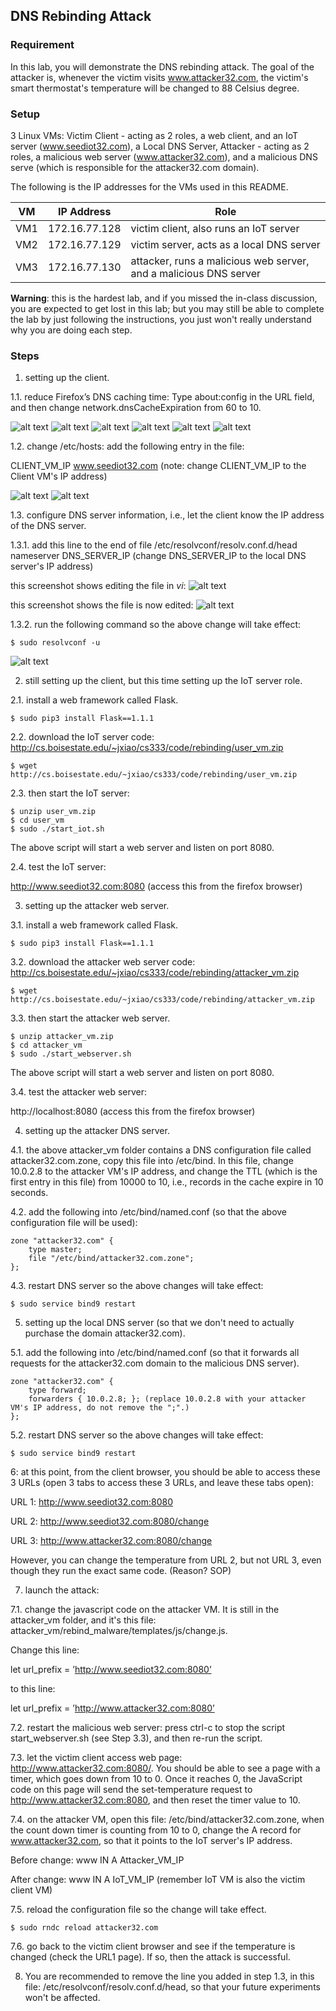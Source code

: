 ## DNS Rebinding Attack

### Requirement

In this lab, you will demonstrate the DNS rebinding attack. The goal of the attacker is, whenever the victim visits www.attacker32.com, the victim's smart thermostat's temperature will be changed to 88 Celsius degree.

### Setup

3 Linux VMs: Victim Client - acting as 2 roles, a web client, and an IoT server (www.seediot32.com), a Local DNS Server, Attacker - acting as 2 roles, a malicious web server (www.attacker32.com), and a malicious DNS serve (which is responsible for the attacker32.com domain).

The following is the IP addresses for the VMs used in this README.

| VM  |  IP Address   |                          Role                                         |
|-----|---------------|-----------------------------------------------------------------------|
| VM1 | 172.16.77.128 |   victim client, also runs an IoT server                              |
| VM2 | 172.16.77.129 |   victim server, acts as a local DNS server                           |
| VM3 | 172.16.77.130 |   attacker, runs a malicious web server, and a malicious DNS server   |

**Warning**: this is the hardest lab, and if you missed the in-class discussion, you are expected to get lost in this lab; but you may still be able to complete the lab by just following the instructions, you just won't really understand why you are doing each step.

### Steps

1. setting up the client.

1.1. reduce Firefox’s DNS caching time: Type about:config in the URL field, and then change network.dnsCacheExpiration from 60 to 10.
 
![alt text](lab-rebinding-firefox-setting-p1.png "change cache expiration time")
![alt text](lab-rebinding-firefox-setting-p2.png "change cache expiration time")
![alt text](lab-rebinding-firefox-setting-p3.png "change cache expiration time")
![alt text](lab-rebinding-firefox-setting-p4.png "change cache expiration time")
![alt text](lab-rebinding-firefox-setting-p5.png "change cache expiration time")
![alt text](lab-rebinding-firefox-setting-p6.png "change cache expiration time")

1.2. change /etc/hosts: add the following entry in the file:

CLIENT_VM_IP	www.seediot32.com (note: change CLIENT_VM_IP to the Client VM's IP address)

![alt text](lab-rebinding-change-hosts.png "change /etc/hosts")
![alt text](lab-rebinding-change-hosts-done.png "change /etc/hosts")

1.3. configure DNS server information, i.e., let the client know the IP address of the DNS server.

1.3.1. add this line to the end of file /etc/resolvconf/resolv.conf.d/head
nameserver DNS_SERVER_IP (change DNS_SERVER_IP to the local DNS server's IP address)

this screenshot shows editing the file in *vi*:
![alt text](lab-rebinding-edit-file.png "edit the file")

this screenshot shows the file is now edited:
![alt text](lab-rebinding-configure-dns.png "configure dns")

1.3.2. run the following command so the above change will take effect:

```console
$ sudo resolvconf -u
```

![alt text](lab-rebinding-resolvconf.png "resolvconf command")

2. still setting up the client, but this time setting up the IoT server role.

2.1. install a web framework called Flask.

```console
$ sudo pip3 install Flask==1.1.1
```

2.2. download the IoT server code: http://cs.boisestate.edu/~jxiao/cs333/code/rebinding/user_vm.zip

```console
$ wget http://cs.boisestate.edu/~jxiao/cs333/code/rebinding/user_vm.zip
```

2.3. then start the IoT server:

```console
$ unzip user_vm.zip
$ cd user_vm
$ sudo ./start_iot.sh
```

The above script will start a web server and listen on port 8080.

2.4. test the IoT server:

http://www.seediot32.com:8080 (access this from the firefox browser)

3. setting up the attacker web server.

3.1. install a web framework called Flask.

```console
$ sudo pip3 install Flask==1.1.1
```

3.2. download the attacker web server code: http://cs.boisestate.edu/~jxiao/cs333/code/rebinding/attacker_vm.zip

```console
$ wget http://cs.boisestate.edu/~jxiao/cs333/code/rebinding/attacker_vm.zip
```

3.3. then start the attacker web server.

```console
$ unzip attacker_vm.zip
$ cd attacker_vm
$ sudo ./start_webserver.sh
```

The above script will start a web server and listen on port 8080.

3.4. test the attacker web server:

http://localhost:8080 (access this from the firefox browser)

4. setting up the attacker DNS server.

4.1. the above attacker_vm folder contains a DNS configuration file called attacker32.com.zone, copy this file into /etc/bind. In this file, change 10.0.2.8 to the attacker VM's IP address, and change the TTL (which is the first entry in this file) from 10000 to 10, i.e., records in the cache expire in 10 seconds.

4.2. add the following into /etc/bind/named.conf (so that the above configuration file will be used):

```console
zone "attacker32.com" {
	type master;
	file "/etc/bind/attacker32.com.zone";
};
```

4.3. restart DNS server so the above changes will take effect:

```console
$ sudo service bind9 restart
```

5. setting up the local DNS server (so that we don't need to actually purchase the domain attacker32.com).

5.1. add the following into /etc/bind/named.conf (so that it forwards all requests for the attacker32.com domain to the malicious DNS server).

```console
zone "attacker32.com" {
	type forward;
	forwarders { 10.0.2.8; }; (replace 10.0.2.8 with your attacker VM's IP address, do not remove the ";".)
};
```

5.2. restart DNS server so the above changes will take effect:

```console
$ sudo service bind9 restart
```

6: at this point, from the client browser, you should be able to access these 3 URLs (open 3 tabs to access these 3 URLs, and leave these tabs open):

URL 1: http://www.seediot32.com:8080

URL 2: http://www.seediot32.com:8080/change

URL 3: http://www.attacker32.com:8080/change

However, you can change the temperature from URL 2, but not URL 3, even though they run the exact same code. (Reason? SOP)

7. launch the attack:

7.1. change the javascript code on the attacker VM. It is still in the attacker_vm folder, and it's this file: attacker_vm/rebind_malware/templates/js/change.js.

Change this line:

let url_prefix = ’http://www.seediot32.com:8080’

to this line:

let url_prefix = ’http://www.attacker32.com:8080’

7.2. restart the malicious web server: press ctrl-c to stop the script start_webserver.sh (see Step 3.3), and then re-run the script.

7.3. let the victim client access web page: http://www.attacker32.com:8080/. You should be able to see a page with a timer, which goes down from 10 to 0. Once it reaches 0, the JavaScript code on this page will send the set-temperature request to http://www.attacker32.com:8080, and then reset the timer value to 10. 

7.4. on the attacker VM, open this file: /etc/bind/attacker32.com.zone, when the count down timer is counting from 10 to 0, change the A record for www.attacker32.com, so that it points to the IoT server's IP address.

Before change:
www IN A Attacker_VM_IP

After change:
www IN A IoT_VM_IP (remember IoT VM is also the victim client VM)

7.5. reload the configuration file so the change will take effect.

```console
$ sudo rndc reload attacker32.com
```

7.6. go back to the victim client browser and see if the temperature is changed (check the URL1 page). If so, then the attack is successful.

8. You are recommended to remove the line you added in step 1.3, in this file: /etc/resolvconf/resolv.conf.d/head, so that your future experiments won't be affected.
